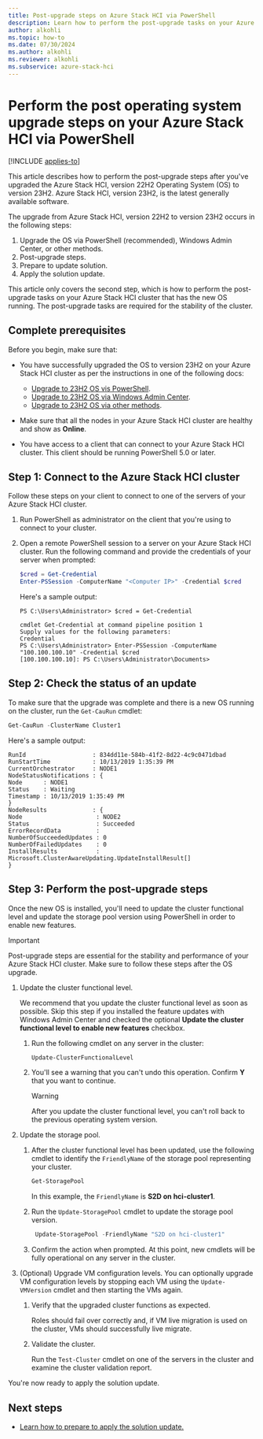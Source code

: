 ```yaml
---
title: Post-upgrade steps on Azure Stack HCI via PowerShell
description: Learn how to perform the post-upgrade tasks on your Azure Stack HCI cluster using PowerShell.
author: alkohli
ms.topic: how-to
ms.date: 07/30/2024
ms.author: alkohli
ms.reviewer: alkohli
ms.subservice: azure-stack-hci
---
```


# Perform the post operating system upgrade steps on your Azure Stack HCI via PowerShell

[!INCLUDE [applies-to](../../includes/hci-applies-to-23h2-22h2.md)]

This article describes how to perform the post-upgrade steps after you've upgraded the Azure Stack HCI, version 22H2 Operating System (OS) to version 23H2. Azure Stack HCI, version 23H2, is the latest generally available software.

The upgrade from Azure Stack HCI, version 22H2 to version 23H2 occurs in the following steps:

1. Upgrade the OS via PowerShell (recommended), Windows Admin Center, or other methods.
1. Post-upgrade steps.
1. Prepare to update solution.
1. Apply the solution update.

This article only covers the second step, which is how to perform the post-upgrade tasks on your Azure Stack HCI cluster that has the new OS running. The post-upgrade tasks are required for the stability of the cluster.


## Complete prerequisites

Before you begin, make sure that:

- You have successfully upgraded the OS to version 23H2 on your Azure Stack HCI cluster as per the instructions in one of the following docs:

    - [Upgrade to 23H2 OS vis PowerShell](./upgrade-22h2-to-23h2-powershell.md).
    - [Upgrade to 23H2 OS via Windows Admin Center](./upgrade-22h2-to-23h2-windows-admin-center.md).
    - [Upgrade to 23H2 OS via other methods](./upgrade-22h2-to-23h2-other-methods.md).

- Make sure that all the nodes in your Azure Stack HCI cluster are healthy and show as **Online**.
- You have access to a client that can connect to your Azure Stack HCI cluster. This client should be running PowerShell 5.0 or later.

## Step 1: Connect to the Azure Stack HCI cluster

Follow these steps on your client to connect to one of the servers of your Azure Stack HCI cluster.

1. Run PowerShell as administrator on the client that you're using to connect to your cluster.
2. Open a remote PowerShell session to a server on your Azure Stack HCI cluster. Run the following command and provide the credentials of your server when prompted:

   ```powershell
   $cred = Get-Credential
   Enter-PSSession -ComputerName "<Computer IP>" -Credential $cred 
   ```
   
   Here's a sample output:

   ```Console
   PS C:\Users\Administrator> $cred = Get-Credential
   
   cmdlet Get-Credential at command pipeline position 1
   Supply values for the following parameters:
   Credential
   PS C:\Users\Administrator> Enter-PSSession -ComputerName "100.100.100.10" -Credential $cred 
   [100.100.100.10]: PS C:\Users\Administrator\Documents>
   ```

## Step 2: Check the status of an update

To make sure that the upgrade was complete and there is a new OS running on the cluster, run the `Get-CauRun` cmdlet:

```PowerShell
Get-CauRun -ClusterName Cluster1
```

Here's a sample output: <!--ASK-->

```output
RunId                   : 834dd11e-584b-41f2-8d22-4c9c0471dbad 
RunStartTime            : 10/13/2019 1:35:39 PM 
CurrentOrchestrator     : NODE1 
NodeStatusNotifications : { 
Node      : NODE1 
Status    : Waiting 
Timestamp : 10/13/2019 1:35:49 PM 
} 
NodeResults             : { 
Node                     : NODE2 
Status                   : Succeeded 
ErrorRecordData          : 
NumberOfSucceededUpdates : 0 
NumberOfFailedUpdates    : 0 
InstallResults           : Microsoft.ClusterAwareUpdating.UpdateInstallResult[] 
}
```

## Step 3: Perform the post-upgrade steps

Once the new OS is installed, you'll need to update the cluster functional level and update the storage pool version using PowerShell in order to enable new features.

> [!IMPORTANT]
> Post-upgrade steps are essential for the stability and performance of your Azure Stack HCI cluster. Make sure to follow these steps after the OS upgrade.

1. Update the cluster functional level.

   We recommend that you update the cluster functional level as soon as possible. Skip this step if you installed the feature updates with Windows Admin Center and checked the optional **Update the cluster functional level to enable new features** checkbox.

   1. Run the following cmdlet on any server in the cluster:

      ```PowerShell
      Update-ClusterFunctionalLevel      
      ```

   1. You'll see a warning that you can't undo this operation. Confirm **Y** that you want to continue.

       > [!WARNING]
       > After you update the cluster functional level, you can't roll back to the previous operating system version.

1. Update the storage pool.

   1. After the cluster functional level has been updated, use the following cmdlet to identify the `FriendlyName` of the storage pool representing your cluster.

      ```PowerShell
      Get-StoragePool
      ```

      In this example, the `FriendlyName` is **S2D on hci-cluster1**.

   1. Run the `Update-StoragePool` cmdlet to update the storage pool version.

      ```PowerShell
       Update-StoragePool -FriendlyName "S2D on hci-cluster1"
      ```

   1. Confirm the action when prompted. At this point, new cmdlets will be fully operational on any server in the cluster.

1. (Optional) Upgrade VM configuration levels. You can optionally upgrade VM configuration levels by stopping each VM using the `Update-VMVersion` cmdlet and then starting the VMs again.

   1. Verify that the upgraded cluster functions as expected.

       Roles should fail over correctly and, if VM live migration is used on the cluster, VMs should successfully live migrate.

   1. Validate the cluster.

       Run the `Test-Cluster` cmdlet on one of the servers in the cluster and examine the cluster validation report.

You're now ready to apply the solution update.

## Next steps

- [Learn how to prepare to apply the solution update.](./prepare-to-apply-23h2-solution-update.md)